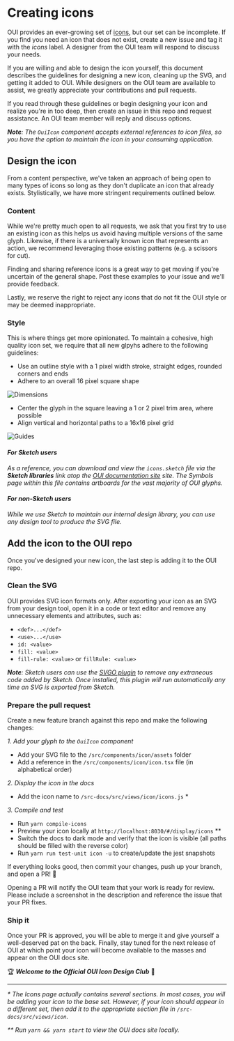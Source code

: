 # Creating icons

OUI provides an ever-growing set of [icons][icons], but our set can be incomplete. If you find you need an icon that does not exist, create a new issue and tag it with the *icons* label. A designer from the OUI team will respond to discuss your needs.

If you are willing and able to design the icon yourself, this document describes the guidelines for designing a new icon, cleaning up the SVG, and getting it added to OUI. While designers on the OUI team are available to assist, we greatly appreciate your contributions and pull requests.

If you read through these guidelines or begin designing your icon and realize you're in too deep, then create an issue in this repo and request assistance. An OUI team member will reply and discuss options.

_**Note**: The `OuiIcon` component accepts external references to icon files, so you have the option to maintain the icon in your consuming application._

## Design the icon

From a content perspective, we've taken an approach of being open to many types of icons so long as they don't duplicate an icon that already exists. Stylistically, we have more stringent requirements outlined below.

### Content

While we're pretty much open to all requests, we ask that you first try to use an existing icon as this helps us avoid having multiple versions of the same glyph.  Likewise, if there is a universally known icon that represents an action, we recommend leveraging those existing patterns (e.g. a scissors for cut).

Finding and sharing reference icons is a great way to get moving if you're uncertain of the general shape. Post these examples to your issue and we'll provide feedback.

Lastly, we reserve the right to reject any icons that do not fit the OUI style or may be deemed inappropriate.

### Style

This is where things get more opinionated. To maintain a cohesive, high quality icon set, we require that all new glpyhs adhere to the following guidelines:

- Use an outline style with a 1 pixel width stroke, straight edges, rounded corners and ends
- Adhere to an overall 16 pixel square shape

![Dimensions](https://user-images.githubusercontent.com/446285/63458957-56bd8c00-c419-11e9-958c-9fd912736180.png)

- Center the glyph in the square leaving a 1 or 2 pixel trim area, where possible
- Align vertical and horizontal paths to a 16x16 pixel grid

![Guides](https://user-images.githubusercontent.com/446285/63458958-5624f580-c419-11e9-89cf-45fa1b596329.png)

#### _For Sketch users_
_As a reference, you can download and view the `icons.sketch` file via the **Sketch libraries** link atop the [OUI documentation site][docs] site. The Symbols page within this file contains artboards for the vast majority of OUI glyphs._

#### _For non-Sketch users_
_While we use Sketch to maintain our internal design library, you can use any design tool to produce the SVG file._

## Add the icon to the OUI repo

Once you've designed your new icon, the last step is adding it to the OUI repo.

### Clean the SVG

OUI provides SVG icon formats only. After exporting your icon as an SVG from your design tool, open it in a code or text editor and remove any unnecessary elements and attributes, such as:
- `<def>...</def>`
- `<use>...</use>`
- `id: <value>`
- `fill: <value>`
- `fill-rule: <value>` or `fillRule: <value>`

_**Note**: Sketch users can use the [SVGO plugin][sketch-SVGO-plugin] to remove any extraneous code added by Sketch. Once installed, this plugin will run automatically any time an SVG is exported from Sketch._

### Prepare the pull request

Create a new feature branch against this repo and make the following changes:

_1. Add your glyph to the `OuiIcon` component_
- Add your SVG file to the `/src/components/icon/assets` folder
- Add a reference in the `/src/components/icon/icon.tsx` file (in alphabetical order)

_2. Display the icon in the docs_
- Add the icon name to `/src-docs/src/views/icon/icons.js` *

_3. Compile and test_
- Run `yarn compile-icons`
- Preview your icon locally at `http://localhost:8030/#/display/icons` **
- Switch the docs to dark mode and verify that the icon is visible (all paths should be filled with the reverse color)
- Run `yarn run test-unit icon -u` to create/update the jest snapshots

If everything looks good, then commit your changes, push up your branch, and open a PR! :raised_hands:

Opening a PR will notify the OUI team that your work is ready for review. Please include a screenshot in the description and reference the issue that your PR fixes.

### Ship it
Once your PR is approved, you will be able to merge it and give yourself a well-deserved pat on the back. Finally, stay tuned for the next release of OUI at which point your icon will become available to the masses and appear on the OUI docs site.

:trophy: _**Welcome to the Official OUI Icon Design Club**_ :beers:

---

_\* The Icons page actually contains several sections. In most cases, you will be adding your icon to the base set. However, if your icon should appear in a different set, then add it to the appropriate section file in `/src-docs/src/views/icon`._

_\** Run `yarn && yarn start` to view the OUI docs site locally._


[icons]: https://elastic.github.io/eui/#/display/icons
[docs]: https://elastic.github.io/eui/
[sketch-SVGO-plugin]: [https://www.sketch.com/extensions/plugins/svgo-compressor/]
[sketch-symbol-organizer-plugin]: [https://github.com/sonburn/symbol-organizer]
